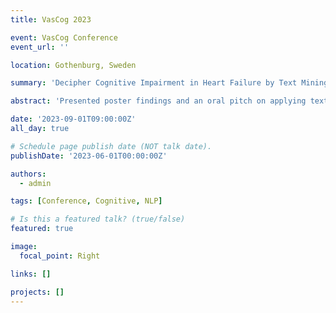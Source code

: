 ```yaml
---
title: VasCog 2023

event: VasCog Conference
event_url: ''

location: Gothenburg, Sweden

summary: 'Decipher Cognitive Impairment in Heart Failure by Text Mining (Poster and oral pitch)'

abstract: 'Presented poster findings and an oral pitch on applying text mining on clinical documentation to uncover cognitive impairment signals in heart failure patients at VasCog 2023.'

date: '2023-09-01T09:00:00Z'
all_day: true

# Schedule page publish date (NOT talk date).
publishDate: '2023-06-01T00:00:00Z'

authors:
  - admin

tags: [Conference, Cognitive, NLP]

# Is this a featured talk? (true/false)
featured: true

image:
  focal_point: Right

links: []

projects: []
---
```

